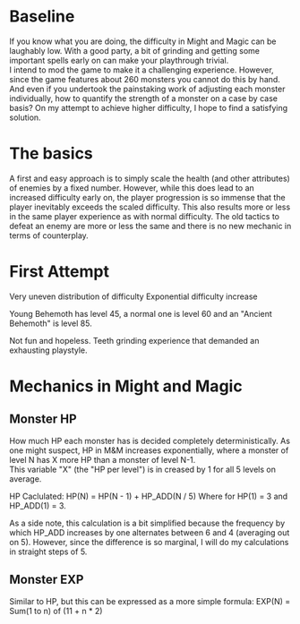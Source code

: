 # Baseline
If you know what you are doing, the difficulty in Might and Magic can be laughably low. With a good party, a bit of grinding and getting some important spells early on can make your playthrough trivial.  
I intend to mod the game to make it a challenging experience. However, since the game features about 260 monsters you cannot do this by hand.  
And even if you undertook the painstaking work of adjusting each monster individually, how to quantify the strength of a monster on a case by case basis?
On my attempt to achieve higher difficulty, I hope to find a satisfying solution.  
 
# The basics
A first and easy approach is to simply scale the health (and other attributes) of enemies by a fixed number. 
However, while this does lead to an increased difficulty early on, the player progression is so immense that the player inevitably exceeds the scaled difficulty. 
This also results more or less in the same player experience as with normal difficulty. The old tactics to defeat an enemy are more or less the same and there is no new mechanic in terms of counterplay.

# First Attempt

Very uneven distribution of difficulty
Exponential difficulty increase

Young Behemoth has level 45, a normal one is level 60 and an "Ancient Behemoth" is level 85.

Not fun and hopeless. Teeth grinding experience that demanded an exhausting playstyle.

# Mechanics in Might and Magic
## Monster HP
How much HP each monster has is decided completely deterministically. As one might suspect, HP in M&M increases exponentially, where a monster of level N has X more HP than a monster of level N-1.  
This variable "X" (the "HP per level") is in creased by 1 for all 5 levels on average.

HP Caclulated: HP(N) = HP(N - 1) + HP_ADD(N / 5)
Where for HP(1) = 3 and HP_ADD(1) = 3.

As a side note, this calculation is a bit simplified because the frequency by which HP_ADD increases by one alternates between 6 and 4 (averaging out on 5).
However, since the difference is so marginal, I will do my calculations in straight steps of 5. 

## Monster EXP

Similar to HP, but this can be expressed as a more simple formula: EXP(N) = Sum(1 to n) of (11 + n * 2)
